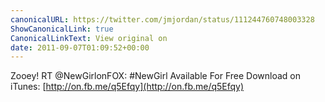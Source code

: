 ```yaml
---
canonicalURL: https://twitter.com/jmjordan/status/111244760748003328
ShowCanonicalLink: true
CanonicalLinkText: View original on
date: 2011-09-07T01:09:52+00:00
---
```

Zooey! RT @NewGirlonFOX: #NewGirl Available For Free Download on iTunes: [http://on.fb.me/q5Efqy](http://on.fb.me/q5Efqy)